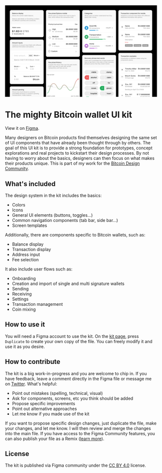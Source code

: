 
![Bitcoin wallet UI kit cover image](/assets/bitcoin-wallet-ui-kit-cover.png)

# The mighty Bitcoin wallet UI kit

View it on [Figma](https://www.figma.com/community/file/916680391812923706/Bitcoin-Wallet-UI-Kit-(work-in-progress)).

Many designers on Bitcoin products find themselves designing the same set of UI components that have already been thought through by others. The goal of this UI kit is to provide a strong foundation for prototypes, concept explorations and real projects to kickstart their design processes. By not having to worry about the basics, designers can then focus on what makes their products unique. This is part of my work for the [Bitcoin Design Community](https://bitcoin.design).

## What's included

The design system in the kit includes the basics:

- Colors
- Icons
- General UI elements (buttons, toggles...)
- Common navigation components (tab bar, side bar...)
- Screen templates

Additionally, there are components specific to Bitcoin wallets, such as:

- Balance display
- Transaction display
- Address input
- Fee selection

It also include user flows such as:

- Onboarding
- Creation and import of single and multi signature wallets
- Sending
- Receiving
- Settings
- Transaction management
- Coin mixing

## How to use it

You will need a Figma account to use the kit. On the [kit page](https://www.figma.com/community/file/916680391812923706/Bitcoin-Wallet-UI-Kit-(work-in-progress)), press `Duplicate` to create your own copy of the file. You can freely modify it and use it as you desire.

## How to contribute

The kit is a big work-in-progress and you are welcome to chip in. If you have feedback, leave a comment directly in the Figma file or message me on [Twitter](https://twitter.com/gbks). What's helpful:

- Point out mistakes (spelling, technical, visual)
- Ask for components, screens, etc you think should be added
- Propose specific improvements
- Point out alternative approaches
- Let me know if you made use of the kit

If you want to propose specific design changes, just duplicate the file, make your changes, and let me know. I will then review and merge the changes into the main file. If you have access to the Figma Community features, you can also publish your file as a Remix ([learn more](https://help.figma.com/hc/en-us/articles/360038510693-Guide-to-Figma-Community#Community_files)).

## License

The kit is published via Figma community under the [CC BY 4.0](https://creativecommons.org/licenses/by/4.0/) license.
